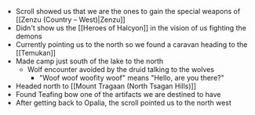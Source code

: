 - Scroll showed us that we are the ones to gain the special weapons of [[Zenzu (Country – West)|Zenzu]]
- Didn't show us the [[Heroes of Halcyon]] in the vision of us fighting the demons
- Currently pointing us to the north so we found a caravan heading to the [[Temukan]]
- Made camp just south of the lake to the north
    - Wolf encounter avoided by the druid talking to the wolves
        - "Woof woof woofity woof" means "Hello, are you there?"
- Headed north to [[Mount Tragaan (North Tsagan Hills)]]
- Found Teafing bow one of the artifacts we are destined to have
- After getting back to Opalia, the scroll pointed us to the north west
